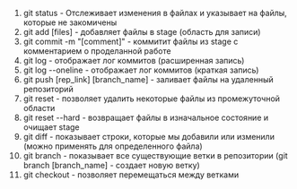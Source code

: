 1. git status - Отслеживает изменения в файлах и указывает на файлы, которые не закомичены
2. git add [files] - добавляет файлы в stage (область для записи)
3. git commit -m "[comment]" - коммитит файлы из stage с комментарием о проделанной работе
4. git log - отображает лог коммитов (расширенная запись)
5. git log --oneline - отображает лог коммитов (краткая запись)
6. git push [rep_link] [branch_name] - заливает файлы на удаленный репозиторий
7. git reset - позволяет удалить некоторые файлы из промежуточной области
8. git reset --hard - возвращает файлы в изначальное состояние и очищает stage
9. git diff - показывает строки, которые мы добавили или изменили (можно применять для определенного файла)
10. git branch - показывает все существующие ветки в репозитории (git branch [branch_name] - создает новую ветку)
11. git checkout - позволяет перемещаться между ветками
